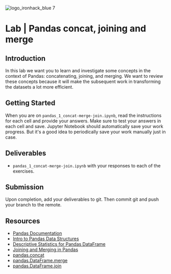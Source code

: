 ![logo_ironhack_blue 7](https://user-images.githubusercontent.com/23629340/40541063-a07a0a8a-601a-11e8-91b5-2f13e4e6b441.png)

# Lab | Pandas concat, joining and merge

## Introduction

In this lab we want you to learn and investigate some concepts in the context of Pandas: concatenating, joining, and merging. We want to review these concepts because it will make the subsequent work in transforming the datasets a lot more efficient.

## Getting Started


When you are on `pandas_1_concat-merge-join.ipynb`, read the instructions for each cell and provide your answers. Make sure to test your answers in each cell and save. Jupyter Notebook should automatically save your work progress. But it's a good idea to periodically save your work manually just in case.

## Deliverables


- `pandas_1_concat-merge-join.ipynb` with your responses to each of the exercises.


## Submission

Upon completion, add your deliverables to git. Then commit git and push your branch to the remote.

## Resources

- [Pandas Documentation](https://pandas.pydata.org/pandas-docs/stable/)
- [Intro to Pandas Data Structures](https://pandas.pydata.org/pandas-docs/stable/dsintro.html)
- [Descriptive Statistics for Pandas DataFrame](https://chrisalbon.com/python/data_wrangling/pandas_dataframe_descriptive_stats/)
- [Joining and Merging in Pandas](https://pandas.pydata.org/pandas-docs/stable/merging.html)
- [pandas.concat](https://pandas.pydata.org/pandas-docs/stable/generated/pandas.concat.html)
- [pandas.DataFrame.merge](https://pandas.pydata.org/pandas-docs/stable/generated/pandas.DataFrame.merge.html)
- [pandas.DataFrame.join](https://pandas.pydata.org/pandas-docs/stable/generated/pandas.DataFrame.join.html)
